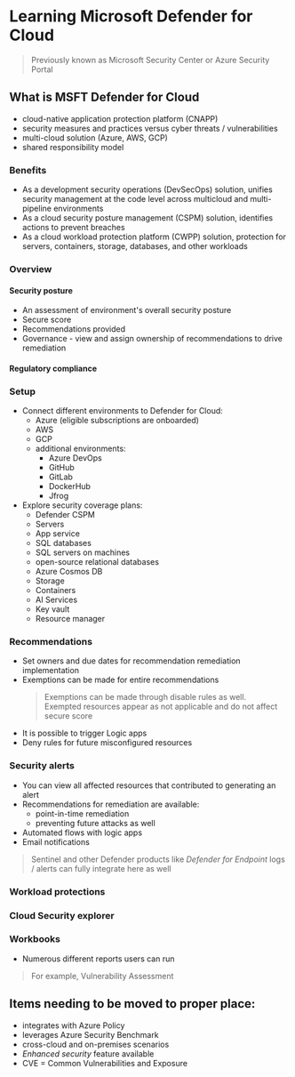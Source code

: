# Learning Microsoft Defender for Cloud

> Previously known as Microsoft Security Center or Azure Security Portal

## What is MSFT Defender for Cloud

- cloud-native application protection platform (CNAPP)
- security measures and practices versus cyber threats / vulnerabilities
- multi-cloud solution (Azure, AWS, GCP)
- shared responsibility model

### Benefits

- As a development security operations (DevSecOps) solution, unifies security management at the code level across multicloud and multi-pipeline environments
- As a cloud security posture management (CSPM) solution, identifies actions to prevent breaches
- As a cloud workload protection platform (CWPP) solution, protection for servers, containers, storage, databases, and other workloads

### Overview

#### Security posture

- An assessment of environment's overall security posture
- Secure score
- Recommendations provided
- Governance - view and assign ownership of recommendations to drive remediation


#### Regulatory compliance

### Setup

- Connect different environments to Defender for Cloud:
  - Azure (eligible subscriptions are onboarded)
  - AWS
  - GCP
  - additional environments:
    - Azure DevOps
    - GitHub
    - GitLab
    - DockerHub
    - Jfrog
- Explore security coverage plans:
  - Defender CSPM
  - Servers
  - App service
  - SQL databases
  - SQL servers on machines
  - open-source relational databases
  - Azure Cosmos DB
  - Storage
  - Containers
  - AI Services
  - Key vault
  - Resource manager

### Recommendations

- Set owners and due dates for recommendation remediation implementation
- Exemptions can be made for entire recommendations
  > Exemptions can be made through disable rules as well.  
  > Exempted resources appear as not applicable and do not affect secure score
- It is possible to trigger Logic apps
- Deny rules for future misconfigured resources

### Security alerts

- You can view all affected resources that contributed to generating an alert
- Recommendations for remediation are available:
  - point-in-time remediation
  - preventing future attacks as well
- Automated flows with logic apps
- Email notifications
> Sentinel and other Defender products like *Defender for Endpoint* logs / alerts can fully integrate here as well

### Workload protections

### Cloud Security explorer

### Workbooks

- Numerous different reports users can run
> For example, Vulnerability Assessment

## Items needing to be moved to proper place:
- integrates with Azure Policy
- leverages Azure Security Benchmark
- cross-cloud and on-premises scenarios
- *Enhanced security* feature available
- CVE = Common Vulnerabilities and Exposure